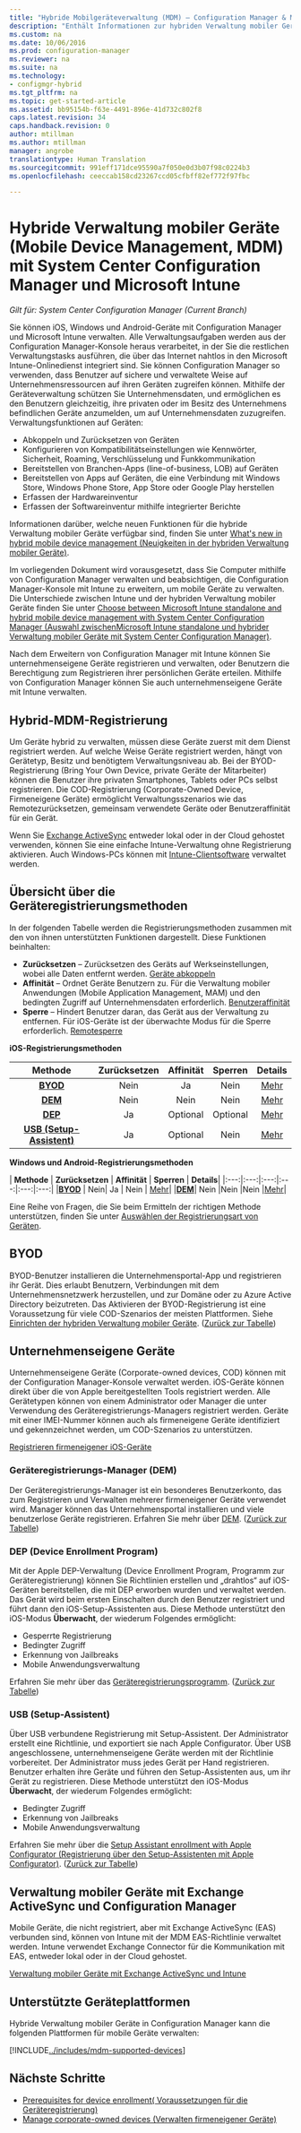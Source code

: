 ```yaml
---
title: "Hybride Mobilgeräteverwaltung (MDM) – Configuration Manager & Microsoft Intune | Microsoft-Dokumentation"
description: "Enthält Informationen zur hybriden Verwaltung mobiler Geräte (Mobile Device Management, MDM) mit System Center Configuration Manager und Microsoft Intune."
ms.custom: na
ms.date: 10/06/2016
ms.prod: configuration-manager
ms.reviewer: na
ms.suite: na
ms.technology:
- configmgr-hybrid
ms.tgt_pltfrm: na
ms.topic: get-started-article
ms.assetid: bb95154b-f63e-4491-896e-41d732c802f8
caps.latest.revision: 34
caps.handback.revision: 0
author: mtillman
ms.author: mtillman
manager: angrobe
translationtype: Human Translation
ms.sourcegitcommit: 991eff171dce95590a7f050e0d3b07f98c0224b3
ms.openlocfilehash: ceeccab158cd23267ccd05cfbff82ef772f97fbc

---
```

# <a name="hybrid-mobile-device-management-mdm-with-system-center-configuration-manager-and-microsoft-intune"></a>Hybride Verwaltung mobiler Geräte (Mobile Device Management, MDM) mit System Center Configuration Manager und Microsoft Intune

*Gilt für: System Center Configuration Manager (Current Branch)*


Sie können iOS, Windows und Android-Geräte mit Configuration Manager und Microsoft Intune verwalten. Alle Verwaltungsaufgaben werden aus der Configuration Manager-Konsole heraus verarbeitet, in der Sie die restlichen Verwaltungstasks ausführen, die über das Internet nahtlos in den Microsoft Intune-Onlinedienst integriert sind.  Sie können Configuration Manager so verwenden, dass Benutzer auf sichere und verwaltete Weise auf Unternehmensressourcen auf ihren Geräten zugreifen können. Mithilfe der Geräteverwaltung schützen Sie Unternehmensdaten, und ermöglichen es den Benutzern gleichzeitig, ihre privaten oder im Besitz des Unternehmens befindlichen Geräte anzumelden, um auf Unternehmensdaten zuzugreifen. Verwaltungsfunktionen auf Geräten:

-   Abkoppeln und Zurücksetzen von Geräten
-   Konfigurieren von Kompatibilitätseinstellungen wie Kennwörter, Sicherheit, Roaming, Verschlüsselung und Funkkommunikation
-   Bereitstellen von Branchen-Apps (line-of-business, LOB) auf Geräten
-   Bereitstellen von Apps auf Geräten, die eine Verbindung mit Windows Store, Windows Phone Store, App Store oder Google Play herstellen
-   Erfassen der Hardwareinventur
-   Erfassen der Softwareinventur mithilfe integrierter Berichte

Informationen darüber, welche neuen Funktionen für die hybride Verwaltung mobiler Geräte verfügbar sind, finden Sie unter [What's new in hybrid mobile device management (Neuigkeiten in der hybriden Verwaltung mobiler Geräte)](../understand/whats-new-in-hybrid-mobile-device-management.md).

Im vorliegenden Dokument wird vorausgesetzt, dass Sie Computer mithilfe von Configuration Manager verwalten und beabsichtigen, die Configuration Manager-Konsole mit Intune zu erweitern, um mobile Geräte zu verwalten. Die Unterschiede zwischen Intune und der hybriden Verwaltung mobiler Geräte finden Sie unter [Choose between Microsoft Intune standalone and hybrid mobile device management with System Center Configuration Manager (Auswahl zwischenMicrosoft Intune standalone und hybrider Verwaltung mobiler Geräte mit System Center Configuration Manager)](choose-between-standalone-intune-and-hybrid-mobile-device-management.md).

Nach dem Erweitern von Configuration Manager mit Intune können Sie unternehmenseigene Geräte registrieren und verwalten, oder Benutzern die Berechtigung zum Registrieren ihrer persönlichen Geräte erteilen. Mithilfe von Configuration Manager können Sie auch unternehmenseigene Geräte mit Intune verwalten.

## <a name="hybrid-mdm-enrollment"></a>Hybrid-MDM-Registrierung
Um Geräte hybrid zu verwalten, müssen diese Geräte zuerst mit dem Dienst registriert werden. Auf welche Weise Geräte registriert werden, hängt von Gerätetyp, Besitz und benötigtem Verwaltungsniveau ab. Bei der BYOD-Registrierung (Bring Your Own Device, private Geräte der Mitarbeiter) können die Benutzer ihre privaten Smartphones, Tablets oder PCs selbst registrieren. Die COD-Registrierung (Corporate-Owned Device, Firmeneigene Geräte) ermöglicht Verwaltungsszenarios wie das Remotezurücksetzen, gemeinsam verwendete Geräte oder Benutzeraffinität für ein Gerät.

 Wenn Sie [Exchange ActiveSync](#mobile-device-management-with-exchange-activesync-and-configuration-manager) entweder lokal oder in der Cloud gehostet verwenden, können Sie eine einfache Intune-Verwaltung ohne Registrierung aktivieren. Auch Windows-PCs können mit [Intune-Clientsoftware](/intune/deploy-use/manage-windows-pcs-with-microsoft-intune) verwaltet werden.

## <a name="overview-of-device-enrollment-methods"></a>Übersicht über die Geräteregistrierungsmethoden

 In der folgenden Tabelle werden die Registrierungsmethoden zusammen mit den von ihnen unterstützten Funktionen dargestellt. Diese Funktionen beinhalten:
 - **Zurücksetzen** – Zurücksetzen des Geräts auf Werkseinstellungen, wobei alle Daten entfernt werden. [Geräte abkoppeln](../deploy-use/wipe-lock-reset-devices.md)
 - **Affinität** – Ordnet Geräte Benutzern zu. Für die Verwaltung mobiler Anwendungen (Mobile Application Management, MAM) und den bedingten Zugriff auf Unternehmensdaten erforderlich. [Benutzeraffinität](../deploy-use/user-affinity-for-hybrid-managed-devices.md)
 - **Sperre** – Hindert Benutzer daran, das Gerät aus der Verwaltung zu entfernen. Für iOS-Geräte ist der überwachte Modus für die Sperre erforderlich. [Remotesperre](../deploy-use/wipe-lock-reset-devices.md#remote-lock)

 **iOS-Registrierungsmethoden**

| **Methode** |  **Zurücksetzen** |  **Affinität**    |   **Sperren** | **Details** |
|:---:|:---:|:---:|:---:|:---:|
|**[BYOD](#byod)** | Nein|    Ja |   Nein | [Mehr](../deploy-use/setup-hybrid-mdm.md#step-6-enable-platform-enrollment)|
|**[DEM](#dem)**|   Nein |Nein |Nein  | [Mehr](../deploy-use/enroll-devices-with-device-enrollment-manager.md)|
|**[DEP](#dep)**|   Ja |   Optional |  Optional|[Mehr](../deploy-use/ios-device-enrollment-program-for-hybrid.md)|
|**[USB (Setup-Assistent)](#usb-sa)**| Ja |   Optional |  Nein| [Mehr](../deploy-use/ios-hybrid-enrollment-using-apple-configurator.md)|

**Windows und Android-Registrierungsmethoden**

| **Methode** |  **Zurücksetzen** |  **Affinität**    |   **Sperren** | **Details**|
|:---:|:---:|:---:|:---:|:---:|:---:|
|**[BYOD](#byod)** | Nein|    Ja |   Nein | [Mehr](../deploy-use/setup-hybrid-mdm.md#windows-enrollment-setup)|
|**[DEM](#dem)**|   Nein |Nein |Nein  |[Mehr](../deploy-use/enroll-devices-with-device-enrollment-manager.md)|

Eine Reihe von Fragen, die Sie beim Ermitteln der richtigen Methode unterstützen, finden Sie unter [Auswählen der Registrierungsart von Geräten](/intune/get-started/choose-how-to-enroll-devices1).

## <a name="byod"></a>BYOD
BYOD-Benutzer installieren die Unternehmensportal-App und registrieren ihr Gerät. Dies erlaubt Benutzern, Verbindungen mit dem Unternehmensnetzwerk herzustellen, und zur Domäne oder zu Azure Active Directory beizutreten. Das Aktivieren der BYOD-Registrierung ist eine Voraussetzung für viele COD-Szenarios der meisten Plattformen. Siehe [Einrichten der hybriden Verwaltung mobiler Geräte](../deploy-use/setup-hybrid-mdm.md). ([Zurück zur Tabelle](#overview-of-device-enrollment-methods))

## <a name="corporate-owned-devices"></a>Unternehmenseigene Geräte
Unternehmenseigene Geräte (Corporate-owned devices, COD) können mit der Configuration Manager-Konsole verwaltet werden. iOS-Geräte können direkt über die von Apple bereitgestellten Tools registriert werden. Alle Gerätetypen können von einem Administrator oder Manager die unter Verwendung des Geräteregistrierungs-Managers registriert werden. Geräte mit einer IMEI-Nummer können auch als firmeneigene Geräte identifiziert und gekennzeichnet werden, um COD-Szenarios zu unterstützen.

[Registrieren firmeneigener iOS-Geräte](../deploy-use/enroll-company-owned-devices.md)

### <a name="dem"></a>Geräteregistrierungs-Manager (DEM)
Der Geräteregistrierungs-Manager ist ein besonderes Benutzerkonto, das zum Registrieren und Verwalten mehrerer firmeneigener Geräte verwendet wird. Manager können das Unternehmensportal installieren und viele benutzerlose Geräte registrieren. Erfahren Sie mehr über [DEM](../deploy-use/enroll-devices-with-device-enrollment-manager.md). ([Zurück zur Tabelle](#overview-of-device-enrollment-methods))

### <a name="dep"></a>DEP (Device Enrollment Program)
Mit der Apple DEP-Verwaltung (Device Enrollment Program, Programm zur Geräteregistrierung) können Sie Richtlinien erstellen und „drahtlos“ auf iOS-Geräten bereitstellen, die mit DEP erworben wurden und verwaltet werden. Das Gerät wird beim ersten Einschalten durch den Benutzer registriert und führt dann den iOS-Setup-Assistenten aus. Diese Methode unterstützt den iOS-Modus **Überwacht**, der wiederum Folgendes ermöglicht:
   -    Gesperrte Registrierung
   -    Bedingter Zugriff
   -    Erkennung von Jailbreaks
   -    Mobile Anwendungsverwaltung

Erfahren Sie mehr über das [Geräteregistrierungsprogramm](../deploy-use/ios-device-enrollment-program-for-hybrid.md). ([Zurück zur Tabelle](#overview-of-device-enrollment-methods))

### <a name="usb-sa"></a>USB (Setup-Assistent)
Über USB verbundene Registrierung mit Setup-Assistent. Der Administrator erstellt eine Richtlinie, und exportiert sie nach Apple Configurator. Über USB angeschlossene, unternehmenseigene Geräte werden mit der Richtlinie vorbereitet. Der Administrator muss jedes Gerät per Hand registrieren. Benutzer erhalten ihre Geräte und führen den Setup-Assistenten aus, um ihr Gerät zu registrieren. Diese Methode unterstützt den iOS-Modus **Überwacht**, der wiederum Folgendes ermöglicht:
   -    Bedingter Zugriff
   -    Erkennung von Jailbreaks
   -    Mobile Anwendungsverwaltung

Erfahren Sie mehr über die [Setup Assistant enrollment with Apple Configurator (Registrierung über den Setup-Assistenten mit Apple Configurator)](../deploy-use/ios-hybrid-enrollment-using-apple-configurator.md). ([Zurück zur Tabelle](#overview-of-device-enrollment-methods))

## <a name="mobile-device-management-with-exchange-activesync-and-configuration-manager"></a>Verwaltung mobiler Geräte mit Exchange ActiveSync und Configuration Manager
Mobile Geräte, die nicht registriert, aber mit Exchange ActiveSync (EAS) verbunden sind, können von Intune mit der MDM EAS-Richtlinie verwaltet werden. Intune verwendet Exchange Connector für die Kommunikation mit EAS, entweder lokal oder in der Cloud gehostet.

[Verwaltung mobiler Geräte mit Exchange ActiveSync und Intune](../deploy-use/manage-mobile-devices-with-exchange-activesync.md)


##  <a name="supported-device-platforms"></a>Unterstützte Geräteplattformen

Hybride Verwaltung mobiler Geräte in Configuration Manager kann die folgenden Plattformen für mobile Geräte verwalten:

[!INCLUDE[../includes/mdm-supported-devices](../includes/mdm-supported-devices.md)]

## <a name="next-steps"></a>Nächste Schritte
 - [Prerequisites for device enrollment( Voraussetzungen für die Geräteregistrierung)](../deploy-use/setup-hybrid-mdm.md)
 - [Manage corporate-owned devices (Verwalten firmeneigener Geräte)](../deploy-use/enroll-company-owned-devices.md)



<!--HONumber=Jan17_HO4-->


